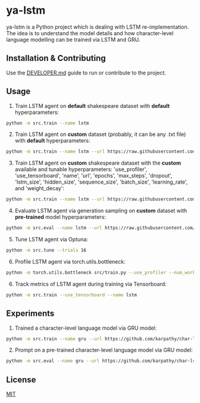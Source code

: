 # ya-lstm

ya-lstm is a Python project which is dealing with LSTM re-implementation. The idea is to understand the model details and how character-level language modelling can be trained via LSTM and GRU.

## Installation & Contributing

Use the [DEVELOPER.md](./DEVELOPER.md) guide to run or contribute to the project.

## Usage

1. Train LSTM agent on **default** shakespeare dataset with **default** hyperparameters:

```bash
python -m src.train --name lstm
```

2. Train LSTM agent on **custom** dataset (probably, it can be any .txt file) with **default** hyperparameters:

```bash
python -m src.train --name lstm --url https://raw.githubusercontent.com/karpathy/char-rnn/master/data/tinyshakespeare/input.txt
```

3. Train LSTM agent on **custom** shakespeare dataset with the **custom** available and tunable hyperparameters: 'use_profiler', 'use_tensorboard', 'name', 'url', 'epochs', 'max_steps', 'dropout', 'lstm_size', 'hidden_size', 'sequence_size', 'batch_size', 'learning_rate', and 'weight_decay':

```bash
python -m src.train --name lstm --url https://raw.githubusercontent.com/karpathy/char-rnn/master/data/tinyshakespeare/input.txt --epochs 20 --dropout 0.1 --lstm_size 2 --hidden_size 256 --sequence_size 64 --batch_size 1024 --learning_rate 0.01
```

4. Evaluate LSTM agent via generation sampling on **custom** dataset with **pre-trained** model hyperparameters:

```bash
python -m src.eval --name lstm --url https://raw.githubusercontent.com/karpathy/char-rnn/master/data/tinyshakespeare/input.txt --prompt_text 'Hello my dear darling and princess, ' --output_size 128
```

5. Tune LSTM agent via Optuna:

```bash
python -m src.tune --trials 16
```

6. Profile LSTM agent via torch.utils.bottleneck:

```bash
python -m torch.utils.bottleneck src/train.py --use_profiler --num_workers 0 --name lstm
```

6. Track metrics of LSTM agent during training via Tensorboard:

```bash
python -m src.train --use_tensorboard --name lstm
```

## Experiments

1. Trained a character-level language model via GRU model:

```bash
python -m src.train --name gru --url https://github.com/karpathy/char-lstm/blob/master/data/tinyshakespeare/input.txt --epochs 5 --dropout 0.25 --learning_rate 0.001 --sequence_size 64
```

2. Prompt on a pre-trained character-level language model via GRU model:

```bash
python -m src.eval --name gru --url https://github.com/karpathy/char-lstm/blob/master/data/tinyshakespeare/input.txt --sequence_size 64 --prompt_text 'hello, my darling, my name is lord orvald and i am fond of staring at your' --output_size 128
```

## License

[MIT](./LICENSE)